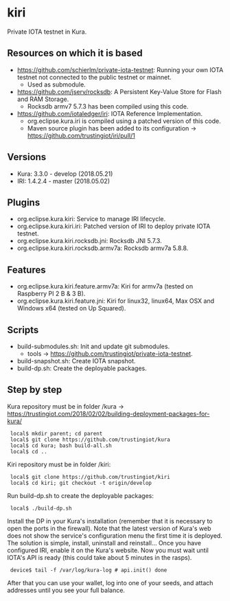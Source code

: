 # kiri
Private IOTA testnet in Kura.

## Resources on which it is based

 * https://github.com/schierlm/private-iota-testnet: Running your own IOTA testnet not connected to the public testnet or mainnet.
     * Used as submodule.
 * https://github.com/jserv/rocksdb: A Persistent Key-Value Store for Flash and RAM Storage.
     * Rocksdb armv7 5.7.3 has been compiled using this code.
 * https://github.com/iotaledger/iri: IOTA Reference Implementation.
     * org.eclipse.kura.iri is compiled using a patched version of this code.
     * Maven source plugin has been added to its configuration -> https://github.com/trustingiot/iri/pull/1

## Versions

 * Kura: 3.3.0 - develop (2018.05.21)
 * IRI: 1.4.2.4 - master (2018.05.02)

## Plugins

 * org.eclipse.kura.kiri: Service to manage IRI lifecycle.
 * org.eclipse.kura.kiri.iri: Patched version of IRI to deploy private IOTA testnet.
 * org.eclipse.kura.kiri.rocksdb.jni: Rocksdb JNI 5.7.3.
 * org.eclipse.kura.kiri.rocksdb.armv7a: Rocksdb armv7a 5.8.8.

## Features

 * org.eclipse.kura.kiri.feature.armv7a: Kiri for armv7a (tested on Raspberry PI 2 B & 3 B).
 * org.eclipse.kura.kiri.feature.jni: Kiri for linux32, linux64, Max OSX and Windows x64 (tested on Up Squared).

## Scripts

 * build-submodules.sh: Init and update git submodules.
     * tools -> https://github.com/trustingiot/private-iota-testnet.
 * build-snapshot.sh: Create IOTA snapshot.
 * build-dp.sh: Create the deployable packages.

## Step by step

Kura repository must be in folder <parent>/kura -> https://trustingiot.com/2018/02/02/building-deployment-packages-for-kura/

     local$ mkdir parent; cd parent
     local$ git clone https://github.com/trustingiot/kura
     local$ cd kura; bash build-all.sh
     local$ cd ..

Kiri repository must be in folder <parent>/kiri:

     local$ git clone https://github.com/trustingiot/kiri
     local$ cd kiri; git checkout -t origin/develop

Run build-dp.sh to create the deployable packages:

     local$ ./build-dp.sh

Install the DP in your Kura's installation (remember that it is necessary to open the ports in the firewall). Note that the latest version of Kura's web does not show the service's configuration menu the first time it is deployed. The solution is simple, install, uninstall and reinstall... Once you have configured IRI, enable it on the Kura's website. Now you must wait until IOTA's API is ready (this could take about 5 minutes in the rasps).

     device$ tail -f /var/log/kura-log # api.init() done

After that you can use your wallet, log into one of your seeds, and attach addresses until you see your full balance.
